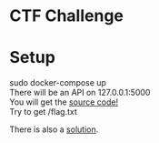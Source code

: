 # CTF Challenge

# Setup
sudo docker-compose up  
There will be an API on 127.0.0.1:5000  
You will get the [source code!](app.py)  
Try to get /flag.txt  

There is also a [solution](SOLUTION.md).  
